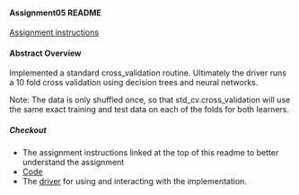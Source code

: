 #### Assignment05 README

[Assignment instructions](A05.pdf)

#### Abstract Overview

Implemented a standard cross_validation routine. 
Ultimately the driver runs a 10 fold cross validation using decision trees and neural networks.

Note: The data is only shuffled once, so that std_cv.cross_validation will use the same exact training and test data on each of the folds for both learners.  

##### Checkout
- The assignment instructions linked at the top of this readme to better understand the assignment
- [Code](.)
- The [driver](driver.py) for using and interacting with the implementation.  